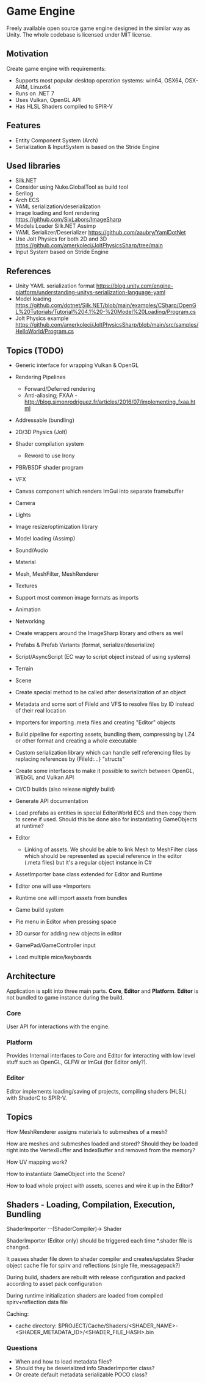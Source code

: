 # Game Engine


Freely available open source game engine designed in the similar way as Unity.
The whole codebase is licensed under MIT license.


## Motivation

Create game engine with requirements:
- Supports most popular desktop operation systems: win64, OSX64, OSX-ARM, Linux64
- Runs on .NET 7
- Uses Vulkan, OpenGL API
- Has HLSL Shaders compiled to SPIR-V


## Features

- Entity Component System (Arch)
- Serialization & InputSystem is based on the Stride Engine


## Used libraries

- Silk.NET
- Consider using Nuke.GlobalTool as build tool
- Serilog
- Arch ECS
- YAML serialization/deserialization
- Image loading and font rendering https://github.com/SixLabors/ImageSharp
- Models Loader Silk.NET Assimp
- YAML Serializer/Deserializer https://github.com/aaubry/YamlDotNet
- Use Jolt Physics for both 2D and 3D https://github.com/amerkoleci/JoltPhysicsSharp/tree/main
- Input System based on Stride Engine


## References

- Unity YAML serialization format https://blog.unity.com/engine-platform/understanding-unitys-serialization-language-yaml
- Model loading https://github.com/dotnet/Silk.NET/blob/main/examples/CSharp/OpenGL%20Tutorials/Tutorial%204.1%20-%20Model%20Loading/Program.cs
- Jolt Physics example https://github.com/amerkoleci/JoltPhysicsSharp/blob/main/src/samples/HelloWorld/Program.cs


## Topics (TODO)

- Generic interface for wrapping Vulkan & OpenGL
- Rendering Pipelines
    - Forward/Deferred rendering
    - Anti-aliasing; FXAA - http://blog.simonrodriguez.fr/articles/2016/07/implementing_fxaa.html
- Addressable (bundling)
- 2D/3D Physics (Jolt)
- Shader compilation system
  - Reword to use Irony
- PBR/BSDF shader program
- VFX
- Canvas component which renders ImGui into separate framebuffer
- Camera
- Lights
- Image resize/optimization library
- Model loading (Assimp)
- Sound/Audio
- Material
- Mesh, MeshFilter, MeshRenderer
- Textures
- Support most common image formats as imports
- Animation
- Networking
- Create wrappers around the ImageSharp library and others as well
- Prefabs & Prefab Variants (format, serialize/deserialize)
- Script/AsyncScript (EC way to script object instead of using systems)
- Terrain
- Scene
- Create special method to be called after deserialization of an object
- Metadata and some sort of FileId and VFS to resolve files by ID instead of their real location
- Importers for importing .meta files and creating "Editor" objects
- Build pipeline for exporting assets, bundling them, compressing by LZ4 or other format and creating a whole executable
- Custom serialization library which can handle self referencing files by replacing references by {FileId:...} "structs"
- Create some interfaces to make it possible to switch between OpenGL, WEbGL and Vulkan API
- CI/CD builds (also release nightly build)
- Generate API documentation
- Load prefabs as entities in special EditorWorld ECS and then copy them to scene if used.
Should this be done also for instantiating GameObjects at runtime?
- Editor
    - Linking of assets. We should be able to link Mesh to MeshFilter class which should be represented as special reference in the editor (.meta files) but it's a regular object instance in C#

- AssetImporter base class extended for Editor and Runtime
- Editor one will use *Importers
- Runtime one will import assets from bundles
- Game build system
- Pie menu in Editor when pressing space
- 3D cursor for adding new objects in editor
- GamePad/GameController input
- Load multiple mice/keyboards


## Architecture

Application is split into three main parts. **Core**, **Editor** and **Platform**.
**Editor** is not bundled to game instance during the build.


### Core

User API for interactions with the engine.


### Platform

Provides Internal interfaces to Core and Editor for interacting with low level stuff
such as OpenGL, GLFW or ImGui (for Editor only?).


### Editor

Editor implements loading/saving of projects, compiling shaders (HLSL) with ShaderC
to SPIR-V.


## Topics

How MeshRenderer assigns materials to submeshes of a mesh?

How are meshes and submeshes loaded and stored?
Should they be loaded right into the VertexBuffer and IndexBuffer and 
removed from the memory?

How UV mapping work?

How to instantiate GameObject into the Scene?

How to load whole project with assets, scenes and wire it up in the Editor?


## Shaders - Loading, Compilation, Execution, Bundling

ShaderImporter --(ShaderCompiler)-> Shader


ShaderImporter (Editor only) should be triggered each time *.shader file is changed.

It passes shader file down to shader compiler and creates/updates Shader object
cache file for spirv and reflections (single file, messagepack?)

During build, shaders are rebuilt with release configuration and packed according
to asset pack configuration

During runtime initialization shaders are loaded from compiled spirv+reflection data
file

Caching:
- cache directory: $PROJECT/Cache/Shaders/<SHADER_NAME>-<SHADER_METADATA_ID>/<SHADER_FILE_HASH>.bin

### Questions

- When and how to load metadata files?
- Should they be deserialized info ShaderImporter class?
- Or create default metadata serializable POCO class?
